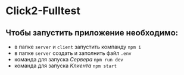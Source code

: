 # Click2-Fulltest

## Чтобы запустить приложение необходимо:
 - в папке `server` и `client` запустить компанду ```npm i```
 - в папке `server` создать и заполнить файл `.env` 
 - команда для запуска *Сервера* ```npm run dev```
 - команда для запуска *Клиента* ```npm start```


